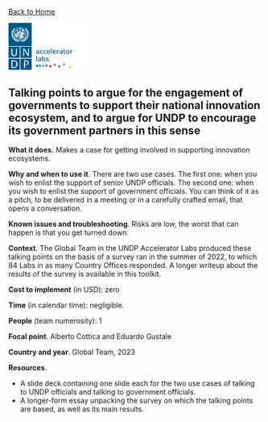 [Back to Home](../../README.md)

<img src="../../public/imgs/UNDP_accelerator_labs_logo_vertical_color_RGB.png"  width="150" alt="undp_accelerator_labs_logo">


## Talking points to argue for the engagement of governments to support their national innovation ecosystem, and to argue for UNDP to encourage its government partners in this sense

**What it does.** Makes a case for getting involved in supporting innovation ecosystems.


**Why and when to use it**. There are two use cases. The first one: when you wish to enlist the support of senior UNDP officials. The second one: when you wish to enlist the support of government officials. You can think of it as a pitch, to be delivered in a meeting or in a carefully crafted email, that opens a conversation.

**Known issues and troubleshooting**. Risks are low, the worst that can happen is that you get turned down.

**Context**. The Global Team in the UNDP Accelerator Labs produced these talking points on the basis of a survey ran in the summer of 2022, to which 84 Labs in as many Country Offices responded. A longer writeup about the results of the survey is available in this toolkit.

**Cost to implement** (in USD): zero

**Time** (in calendar time): negligible.

**People** (team numerosity): 1

**Focal point**. Alberto Cottica and Eduardo Gustale

**Country and year**. Global Team, 2023

**Resources**.

- A slide deck containing one slide each for the two use cases of talking to UNDP officials and talking to government officials.
- A longer-form essay unpacking the survey on which the talking points are based, as well as its main results.
